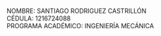 NOMBRE: SANTIAGO RODRIGUEZ CASTRILLÓN   
CÉDULA: 1216724088  
PROGRAMA ACADÉMICO: INGENIERÍA MECÁNICA